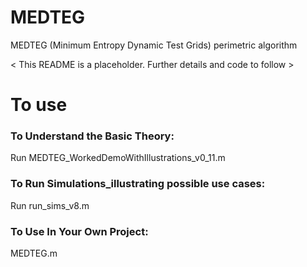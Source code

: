 # MEDTEG
MEDTEG (Minimum Entropy Dynamic Test Grids) perimetric algorithm

< This README is a placeholder. Further details and code to follow >

# To use
### To Understand the Basic Theory:
Run MEDTEG_WorkedDemoWithIllustrations_v0_11.m

### To Run Simulations_illustrating possible use cases:
Run run_sims_v8.m

### To Use In Your Own Project:
MEDTEG.m
